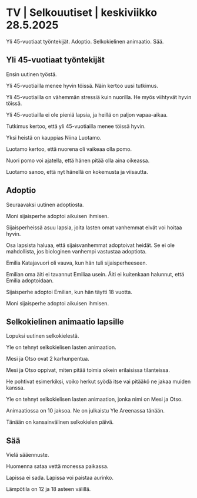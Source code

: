 # TV | Selkouutiset | keskiviikko 28.5.2025

Yli 45-vuotiaat työntekijät. Adoptio. Selkokielinen animaatio. Sää.

## Yli 45-vuotiaat työntekijät

Ensin uutinen työstä.

Yli 45-vuotiailla menee hyvin töissä. Näin kertoo uusi tutkimus.

Yli 45-vuotiailla on vähemmän stressiä kuin nuorilla. He myös viihtyvät hyvin töissä.

Yli 45-vuotiailla ei ole pieniä lapsia, ja heillä on paljon vapaa-aikaa.

Tutkimus kertoo, että yli 45-vuotiailla menee töissä hyvin.

Yksi heistä on kauppias Niina Luotamo.

Luotamo kertoo, että nuorena oli vaikeaa olla pomo.

Nuori pomo voi ajatella, että hänen pitää olla aina oikeassa.

Luotamo sanoo, että nyt hänellä on kokemusta ja viisautta.

## Adoptio

Seuraavaksi uutinen adoptiosta.

Moni sijaisperhe adoptoi aikuisen ihmisen.

Sijaisperheissä asuu lapsia, joita lasten omat vanhemmat eivät voi hoitaa hyvin.

Osa lapsista haluaa, että sijaisvanhemmat adoptoivat heidät. Se ei ole mahdollista, jos biologinen vanhempi vastustaa adoptiota.

Emilia Katajavuori oli vauva, kun hän tuli sijaisperheeseen.

Emilian oma äiti ei tavannut Emiliaa usein. Äiti ei kuitenkaan halunnut, että Emilia adoptoidaan.

Sijaisperhe adoptoi Emilian, kun hän täytti 18 vuotta.

Moni sijaisperhe adoptoi aikuisen ihmisen.

## Selkokielinen animaatio lapsille

Lopuksi uutinen selkokielestä.

Yle on tehnyt selkokielisen lasten animaation.

Mesi ja Otso ovat 2 karhunpentua.

Mesi ja Otso oppivat, miten pitää toimia oikein erilaisissa tilanteissa.

He pohtivat esimerkiksi, voiko herkut syödä itse vai pitääkö ne jakaa muiden kanssa.

Yle on tehnyt selkokielisen lasten animaation, jonka nimi on Mesi ja Otso.

Animaatiossa on 10 jaksoa. Ne on julkaistu Yle Areenassa tänään.

Tänään on kansainvälinen selkokielen päivä.

## Sää

Vielä sääennuste.

Huomenna sataa vettä monessa paikassa.

Lapissa ei sada. Lapissa voi paistaa aurinko.

Lämpötila on 12 ja 18 asteen välillä.
